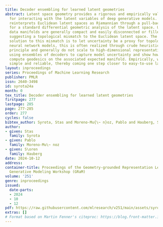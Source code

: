 ```yaml
---
title: Decoder ensembling for learned latent geometries
abstract: Latent space geometry provides a rigorous and empirically valuable framework
  for interacting with the latent variables of deep generative models. This approach
  reinterprets Euclidean latent spaces as Riemannian through a pull-back metric, allowing
  for a standard differential geometric analysis of the latent space. Unfortunately,
  data manifolds are generally compact and easily disconnected or filled with holes,
  suggesting a topological mismatch to the Euclidean latent space. The most established
  solution to this mismatch is to let uncertainty be a proxy for topology, but in
  neural network models, this is often realized through crude heuristics that lack
  principle and generally do not scale to high-dimensional representations. We propose
  using ensembles of decoders to capture model uncertainty and show how to easily
  compute geodesics on the associated expected manifold. Empirically, we find this
  simple and reliable, thereby coming one step closer to easy-to-use latent geometries.
layout: inproceedings
series: Proceedings of Machine Learning Research
publisher: PMLR
issn: 2640-3498
id: syrota24a
month: 0
tex_title: Decoder ensembling for learned latent geometries
firstpage: 277
lastpage: 285
page: 277-285
order: 277
cycles: false
bibtex_author: Syrota, Stas and Moreno-Mu{\~ n}oz, Pablo and Hauberg, S\oren
author:
- given: Stas
  family: Syrota
- given: Pablo
  family: Moreno-Mu\~ noz
- given: S\oren
  family: Hauberg
date: 2024-10-12
address:
container-title: Proceedings of the Geometry-grounded Representation Learning and
  Generative Modeling Workshop (GRaM)
volume: '251'
genre: inproceedings
issued:
  date-parts:
  - 2024
  - 10
  - 12
pdf: https://raw.githubusercontent.com/mlresearch/v251/main/assets/syrota24a/syrota24a.pdf
extras: []
# Format based on Martin Fenner's citeproc: https://blog.front-matter.io/posts/citeproc-yaml-for-bibliographies/
---
```

